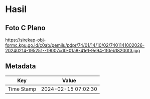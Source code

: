 # Hasil

## Foto C Plano

https://sirekap-obj-formc.kpu.go.id/c0ab/pemilu/pdpr/74/01/14/10/02/7401141002026-20240214-195251--19007cd0-01a8-41e1-9e94-1f0eb18200f3.jpg


## Metadata

| Key        | Value               |
| ---------- | ------------------- |
| Time Stamp | 2024-02-15 07:02:30 |



